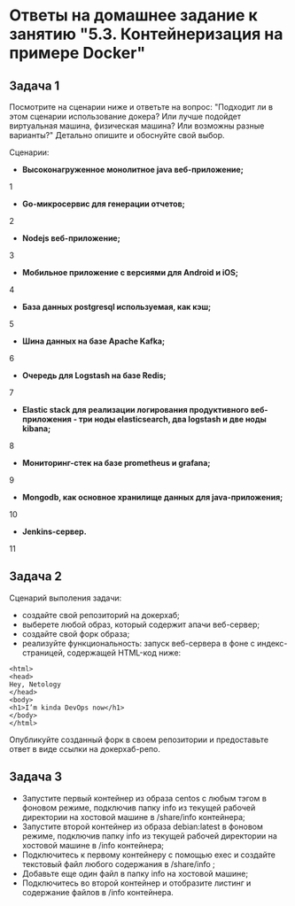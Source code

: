 # Ответы на домашнее задание к занятию "5.3. Контейнеризация на примере Docker"

## Задача 1

Посмотрите на сценарии ниже и ответьте на вопрос: "Подходит ли в этом сценарии использование докера? Или лучше подойдет виртуальная машина, физическая машина? Или возможны разные варианты?"
Детально опишите и обоснуйте свой выбор.

Сценарии:

- **Высоконагруженное монолитное java веб-приложение;**

1

- **Go-микросервис для генерации отчетов;**

2

- **Nodejs веб-приложение;**

3

- **Мобильное приложение c версиями для Android и iOS;**

4

- **База данных postgresql используемая, как кэш;**

5

- **Шина данных на базе Apache Kafka;**

6

- **Очередь для Logstash на базе Redis;**

7

- **Elastic stack для реализации логирования продуктивного веб-приложения - три ноды elasticsearch, два logstash и две ноды kibana;**

8

- **Мониторинг-стек на базе prometheus и grafana;**

9

- **Mongodb, как основное хранилище данных для java-приложения;**

10

- **Jenkins-сервер.**

11


## Задача 2 

Сценарий выполения задачи:

- создайте свой репозиторий на докерхаб; 
- выберете любой образ, который содержит апачи веб-сервер;
- создайте свой форк образа;
- реализуйте функциональность: 
запуск веб-сервера в фоне с индекс-страницей, содержащей HTML-код ниже: 
```
<html>
<head>
Hey, Netology
</head>
<body>
<h1>I’m kinda DevOps now</h1>
</body>
</html>
```
Опубликуйте созданный форк в своем репозитории и предоставьте ответ в виде ссылки на докерхаб-репо.

## Задача 3 

- Запустите первый контейнер из образа centos c любым тэгом в фоновом режиме, подключив папку info из текущей рабочей директории на хостовой машине в /share/info контейнера;
- Запустите второй контейнер из образа debian:latest в фоновом режиме, подключив папку info из текущей рабочей директории на хостовой машине в /info контейнера;
- Подключитесь к первому контейнеру с помощью exec и создайте текстовый файл любого содержания в /share/info ;
- Добавьте еще один файл в папку info на хостовой машине;
- Подключитесь во второй контейнер и отобразите листинг и содержание файлов в /info контейнера.


